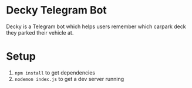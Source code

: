 # Decky Telegram Bot
Decky is a Telegram bot which helps users remember which carpark deck they parked their vehicle at.

# Setup
1. `npm install` to get dependencies
2. `nodemon index.js` to get a dev server running
